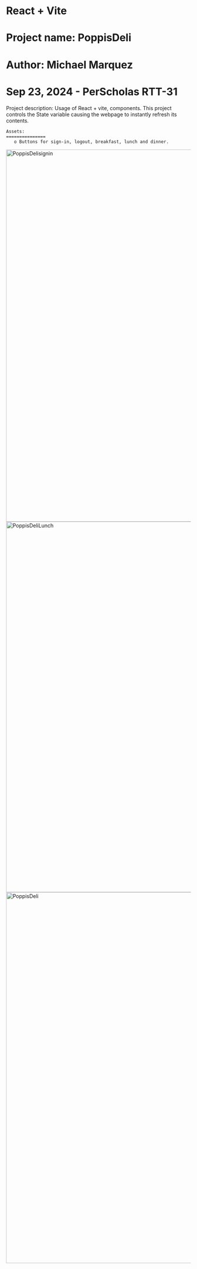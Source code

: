# React + Vite

# Project name: PoppisDeli
# Author: Michael Marquez
# Sep 23, 2024 - PerScholas RTT-31

Project description: Usage of React + vite, components.
    This project controls the State variable causing the webpage to instantly refresh its contents.

    Assets: 
    ===============
       o Buttons for sign-in, logout, breakfast, lunch and dinner. 

<img width="1011" alt="PoppisDelisignin" src="https://github.com/user-attachments/assets/81a90b48-4366-4a92-b889-e3f6217bc7e0">
<img width="1007" alt="PoppisDeliLunch" src="https://github.com/user-attachments/assets/e3eb3950-5ad5-4e1f-b24e-acc0ebe54567">
 <img width="1008" alt="PoppisDeli" src="https://github.com/user-attachments/assets/b7061e01-6534-42b8-8abe-375ae13c3344">


